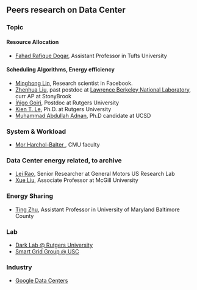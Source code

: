 ## Peers research on Data Center

### Topic
#### Resource Allocation
- [Fahad Rafique Dogar](https://sites.google.com/site/fahaddogar/home), Assistant Professor in Tufts University


#### Scheduling Algorithms, Energy efficiency
- [Minghong Lin](http://users.cms.caltech.edu/~mhlin/), Research scientist in Facebook.
- [Zhenhua Liu](http://www.ams.sunysb.edu/~zhliu/), past postdoc at [Lawrence Berkeley National Laboratory](http://www.lbl.gov/), curr AP at StonyBrook
- [Íñigo Goiri](http://www.research.rutgers.edu/~goiri/), Postdoc at Rutgers University
- [Kien T. Le](http://www.cs.rutgers.edu/~lekien/), Ph.D. at Rutgers University
- [Muhammad Abdullah Adnan](https://sites.google.com/site/abdullahadnan/), Ph.D candidate at UCSD

### System & Workload
- [Mor Harchol-Balter ](http://www.cs.cmu.edu/~harchol/), CMU faculty


### Data Center energy related, to archive
- [Lei Rao](https://sites.google.com/site/drleirao/), Senior Researcher at General Motors US Research Lab
- [Xue Liu](http://www.cs.mcgill.ca/~xueliu/), Associate Professor at McGill University

### Energy Sharing
- [Ting Zhu](http://www.csee.umbc.edu/~zt/), Assistant Professor in University of Maryland Baltimore County

### Lab
- [Dark Lab @ Rutgers University](http://www.darklab.rutgers.edu/) 
- [Smart Grid Group  @ USC](http://ganges.usc.edu/wiki/Smart_Grid)

### Industry
- [Google Data Centers](http://www.google.com/about/datacenters/)

